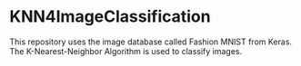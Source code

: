 # KNN4ImageClassification
This repository uses the image database called Fashion MNIST from Keras. The K-Nearest-Neighbor Algorithm is used to classify images.
